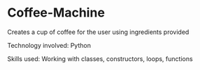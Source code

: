 # Coffee-Machine
Creates a cup of coffee for the user using ingredients provided

Technology involved: Python

Skills used: Working with classes, constructors, loops, functions
